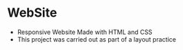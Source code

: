 # WebSite
- Responsive Website Made with HTML and CSS
- This project was carried out as part of a layout practice


